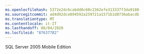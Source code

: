 ```yaml
---
ms.openlocfilehash: 5372e2dc6cabdd8c60c2362efe313337f3da9180
ms.sourcegitcommit: ad4d92dce894592a259721a1571b1d8736abacdb
ms.translationtype: MT
ms.contentlocale: it-IT
ms.lasthandoff: 08/04/2020
ms.locfileid: "87637782"
---
```

SQL Server 2005 Mobile Edition
